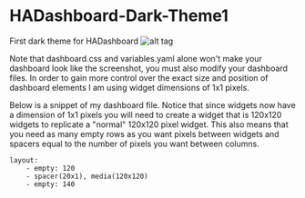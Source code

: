 # HADashboard-Dark-Theme1
First dark theme for HADashboard
![alt tag](/dark-theme-1.png)

Note that dashboard.css and variables.yaml alone won't make your dashboard look like the screenshot, you must also modify your dashboard files.  In order to gain more control over the exact size and position of dashboard elements I am using widget dimensions of 1x1 pixels.

Below is a snippet of my dashboard file. Notice that since widgets now have a dimension of 1x1 pixels you will need to create a widget that is 120x120 widgets to replicate a "normal" 120x120 pixel widget. This also means that you need as many empty rows as you want pixels between widgets and spacers equal to the number of pixels you want between columns.

```
layout:
    - empty: 120
    - spacer(20x1), media(120x120)
    - empty: 140
```
